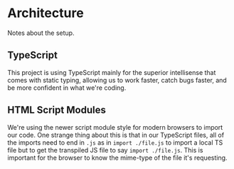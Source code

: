 # Architecture

Notes about the setup.

## TypeScript

This project is using TypeScript mainly for the superior intellisense that comes with static typing, allowing us to work faster, catch bugs faster, and be more confident in what we're coding.

## HTML Script Modules

We're using the newer script module style for modern browsers to import our code. One strange thing about this is that in our TypeScript files, all of the imports need to end in `.js` as in `import ./file.js` to import a local TS file but to get the transpiled JS file to say `import ./file.js`. This is important for the browser to know the mime-type of the file it's requesting.
